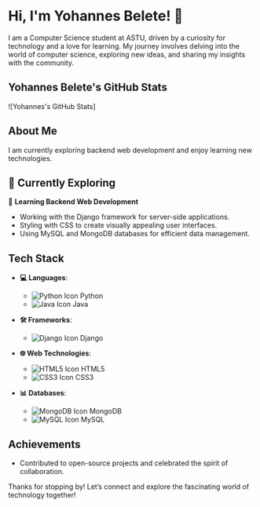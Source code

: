 # Hi, I'm Yohannes Belete! 👋

I am a Computer Science student at ASTU, driven by a curiosity for technology and a love for learning. My journey involves delving into the world of computer science, exploring new ideas, and sharing my insights with the community.

## Yohannes Belete's GitHub Stats
![Yohannes's GitHub Stats]

## About Me
I am currently exploring backend web development and enjoy learning new technologies.

## 🌱 Currently Exploring
🚀 **Learning Backend Web Development**
- Working with the Django framework for server-side applications.
- Styling with CSS to create visually appealing user interfaces.
- Using MySQL and MongoDB databases for efficient data management.

## Tech Stack
- **💻 Languages**: 
  - ![Python Icon](https://img.icons8.com/color/16/000000/python.png) Python
  - ![Java Icon](https://img.icons8.com/color/16/000000/java-coffee-cup-logo.png) Java

- **🛠️ Frameworks**: 
  - ![Django Icon](https://img.icons8.com/color/16/000000/django.png) Django

- **🌐 Web Technologies**: 
  - ![HTML5 Icon](https://img.icons8.com/color/16/000000/html-5.png) HTML5
  - ![CSS3 Icon](https://img.icons8.com/color/16/000000/css3.png) CSS3

- **📊 Databases**: 
  - ![MongoDB Icon](https://img.icons8.com/color/16/000000/mongodb.png) MongoDB
  - ![MySQL Icon](https://img.icons8.com/color/16/000000/mysql-logo.png) MySQL

## Achievements
- Contributed to open-source projects and celebrated the spirit of collaboration.

Thanks for stopping by! Let’s connect and explore the fascinating world of technology together!
